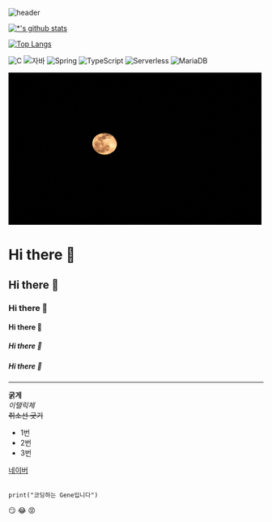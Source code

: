 ![header](https://capsule-render.vercel.app/api?type=egg&color=random&height=300&section=header&text=Newgene%20GitHub&fontSize=90&animation=blink)

[![*'s github stats](https://github-readme-stats.vercel.app/api?username=ggggene)](https://github.com/ggggene)

[![Top Langs](https://github-readme-stats.vercel.app/api/top-langs/?username=ggggene)](https://github.com/ggggene/github-readme-stats)



![C](https://img.shields.io/badge/-C-123456?style=flat-square&logo=C&logoColor=black)
![자바](https://img.shields.io/badge/-자바-007396?style=flat&logo=Java&logoColor=ffffff)
![Spring](https://img.shields.io/badge/-Spring-6DB33F?style=for-the-badge&logo=Spring&logoColor=white)
![TypeScript](https://img.shields.io/badge/-TypeScript-3178C6?style=flat-square&logo=TypeScript&logoColor=white)
![Serverless](https://img.shields.io/badge/-Serverless-FD5750?style=flat-square&logo=Serverless&logoColor=magenta)
![MariaDB](https://img.shields.io/badge/-MariaDB-1F305F?style=flat-square&logo=mariadb&logoColor=white)


<img src ='images/IMG_8549.jpg' height=300 width=500> </img>


# Hi there 👋
## Hi there 👋
### Hi there 👋
#### Hi there 👋
##### Hi there 👋
#####   Hi there 👋
---

**굵게** <br>
*이탤릭체* <br>
~~취소선 긋기~~ <br>

* 1번
* 2번
* 3번 <br>

[네이버](https://www.naveer.com)


```

print("코딩하는 Gene입니다")
```


:smirk:
:joy:
:rage:
